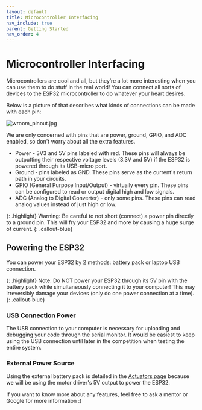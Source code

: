 ```yaml
---
layout: default
title: Microcontroller Interfacing
nav_include: true
parent: Getting Started
nav_order: 4
---
```


# Microcontroller Interfacing
Microcontrollers are cool and all, but they’re a lot more interesting when you can use them to do stuff in the real world! You can connect all sorts of devices to the ESP32 microcontroller to do whatever your heart desires.

Below is a picture of that describes what kinds of connections can be made with each pin:

<img src="{{ '/_assets/images/wroom_pinout.jpg' | prepend: site.baseurl }}" alt="wroom_pinout.jpg">

We are only concerned with pins that are power, ground, GPIO, and ADC enabled, so don't worry about all the extra features. 

* Power - 3V3 and 5V pins labeled with red. These pins will always be outputting their respective voltage levels (3.3V and 5V) if the ESP32 is powered through its USB-micro port.
* Ground - pins labeled as GND. These pins serve as the current's return path in your circuits.
* GPIO (General Purpose Input/Output) - virtually every pin. These pins can be configured to read or output digital high and low signals.
* ADC (Analog to Digital Converter) - only some pins. These pins can read analog values instead of just high or low. 

{: .highlight}
Warning: Be careful to not short (connect) a power pin directly to a ground pin. This will fry your ESP32 and more by causing a huge surge of current. 
{: .callout-blue}

## Powering the ESP32
You can power your ESP32 by 2 methods: battery pack or laptop USB connection.

{: .highlight}
Note: Do NOT power your ESP32 through its 5V pin with the battery pack while simultaneously connecting it to your computer! This may irreversibly damage your devices (only do one power connection at a time).
{: .callout-blue}

### USB Connection Power
The USB connection to your computer is necessary for uploading and debugging your code through the serial monitor. It would be easiest to keep using the USB connection until later in the competition when testing the entire system.

### External Power Source

Using the external battery pack is detailed in the [Actuators page](https://ut-ras.github.io/RobotathonESP32/sensors-and-actuators/actuators) because we will be using the motor driver's 5V output to power the ESP32.

If you want to know more about any features, feel free to ask a mentor or Google for more information :) 






